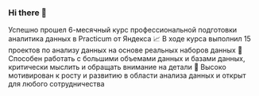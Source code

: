 ### Hi there 👋
 Успешно прошел 6-месячный курс профессиональной подготовки аналитика данных в Practicum от Яндекса
📈 В ходе курса выполнил 15 проектов по анализу данных на основе реальных наборов данных
📌 Способен работать с большими объемами данных и базами данных, критически мыслить и обращать внимание на детали
🤝 Высоко мотивирован к росту и развитию в области анализа данных и открыт для любого сотрудничества

<!--
**Aganemnum/Aganemnum** is a ✨ _special_ ✨ repository because its `README.md` (this file) appears on your GitHub profile.

Here are some ideas to get you started:

- 🔭 I’m currently working on ...
- 🌱 I’m currently learning ...
- 👯 I’m looking to collaborate on ...
- 🤔 I’m looking for help with ...
- 💬 Ask me about ...
- 📫 How to reach me: ...
- 😄 Pronouns: ...
- ⚡ Fun fact: ...
-->
